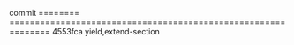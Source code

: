 commit
========    ==============================================================
4553fca      yield,extend-section
